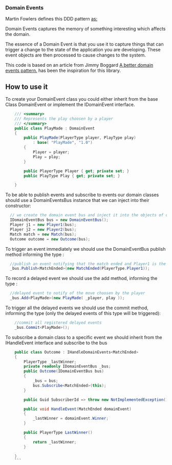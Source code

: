 ### Domain Events

Martin Fowlers defines this DDD pattern [as:](https://martinfowler.com/eaaDev/DomainEvent.html)

Domain Events captures the memory of something interesting which affects the domain.

The essence of a Domain Event is that you use it to capture things that can trigger a change to the state of the application you are developing. These event objects are then processed to cause changes to the system.

This code is based on an article from Jimmy Boggard [A better domain events pattern.](https://lostechies.com/jimmybogard/2014/05/13/a-better-domain-events-pattern/) has been the inspiration for this library.

## How to use it

To create your DomainEvent class you could either inherit from the base Class DomainEvent or implement the IDomainEvent interface.

```csharp
    /// <summary>
    /// Represents the play choosen by a player
    /// </summary>
    public class PlayMade : DomainEvent
    {
        public PlayMade(PlayerType player, PlayType play)
            : base( "PlayMade", "1.0")
        {
            Player = player;
            Play = play;
        }

        public PlayerType Player { get; private set; }
        public PlayType Play { get; private set; }

    }
```

To be able to publish events and subscribe to events our domain classes should use a DomainEventsBus instance that we can inject into their constructor: 

```cs
  // we create the domain event bus and inject it into the objects of our domain model (normally done using a IoC container) 
  IDomainEventBus bus = new DomainEventBus();
  Player j1 = new Player1(bus);
  Player j2 = new Player2(bus);
  Match match = new Match(bus);
  Outcome outcome = new Outcome(bus);
   ```
  To trigger an event immediately we should use the DomainEventBus publish method informing the type :
  
  ```cs
    //publish an event notifying that the match ended and Player1 is the winner
    _bus.Publish<MatchEnded>(new MatchEnded(PlayerType.Player1));
 ```
 To record a delayed event we should use the add method, informing the type :
 
  ```cs
    //delayed event to notify of the move choosen by the player
    _bus.Add<PlayMade>(new PlayMade( _player, play ));
```
To trigger all the delayed events we should use the commit method, informing the type (only the delayed events of this type will be triggered):
```cs
    //commit all registered delayed events
    _bus.Commit<PlayMade>();
```
To subscribe a domain class to a specific event we should inherit from the IHandleEvent interface and subscribe to the bus
```cs
    public class Outcome : IHandleDomainEvents<MatchEnded>
    {
        PlayerType _lastWinner;
        private readonly IDomainEventBus _bus;
        public Outcome(IDomainEventBus bus)
        {
            _bus = bus;
            bus.Subscribe<MatchEnded>(this);
        }

        public Guid SubscriberId => throw new NotImplementedException();

        public void HandleEvent(MatchEnded domainEvent)
        {
            _lastWinner = domainEvent.Winner;
        }

        public PlayerType LastWinner()
        {
            return _lastWinner;
        }

    }
    ```



